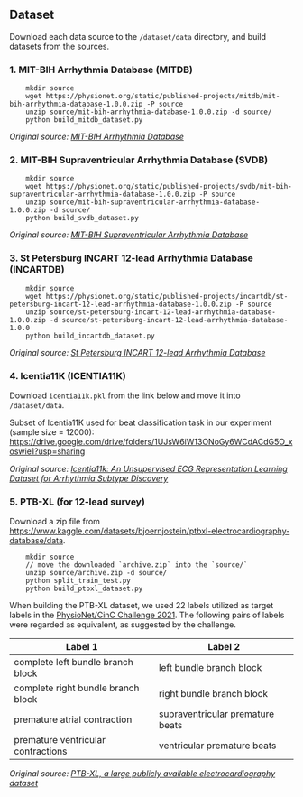 ## Dataset
Download each data source to the `/dataset/data` directory, and build datasets from the sources.

### 1. MIT-BIH Arrhythmia Database (MITDB)

```
    mkdir source
    wget https://physionet.org/static/published-projects/mitdb/mit-bih-arrhythmia-database-1.0.0.zip -P source
    unzip source/mit-bih-arrhythmia-database-1.0.0.zip -d source/
    python build_mitdb_dataset.py
```

*Original source: [MIT-BIH Arrhythmia Database](https://www.physionet.org/content/mitdb/1.0.0/)*


###  2. MIT-BIH Supraventricular Arrhythmia Database (SVDB)

```
    mkdir source
    wget https://physionet.org/static/published-projects/svdb/mit-bih-supraventricular-arrhythmia-database-1.0.0.zip -P source
    unzip source/mit-bih-supraventricular-arrhythmia-database-1.0.0.zip -d source/
    python build_svdb_dataset.py
```


*Original source: [MIT-BIH Supraventricular Arrhythmia Database](https://physionet.org/content/svdb/1.0.0/)*

### 3. St Petersburg INCART 12-lead Arrhythmia Database (INCARTDB)

```
    mkdir source
    wget https://physionet.org/static/published-projects/incartdb/st-petersburg-incart-12-lead-arrhythmia-database-1.0.0.zip -P source
    unzip source/st-petersburg-incart-12-lead-arrhythmia-database-1.0.0.zip -d source/st-petersburg-incart-12-lead-arrhythmia-database-1.0.0
    python build_incartdb_dataset.py
```

*Original source: [St Petersburg INCART 12-lead Arrhythmia Database](https://physionet.org/content/incartdb/1.0.0/)*


### 4. Icentia11K (ICENTIA11K)

Download `icentia11k.pkl` from the link below and move it into `/dataset/data`.

Subset of Icentia11K used for beat classification task in our experiment (sample size = 12000): https://drive.google.com/drive/folders/1UJsW6iW13ONoGy6WCdACdG5O_xoswie1?usp=sharing

*Original source: [Icentia11k: An Unsupervised ECG Representation Learning Dataset for Arrhythmia Subtype Discovery](https://academictorrents.com/details/af04abfe9a3c96b30e5dd029eb185e19a7055272)*


### 5. PTB-XL (for 12-lead survey)

Download a zip file from https://www.kaggle.com/datasets/bjoernjostein/ptbxl-electrocardiography-database/data.

```
    mkdir source
    // move the downloaded `archive.zip` into the `source/`
    unzip source/archive.zip -d source/
    python split_train_test.py
    python build_ptbxl_dataset.py
```

When building the PTB-XL dataset, we used 22 labels utilized as target labels in the [PhysioNet/CinC Challenge 2021](https://github.com/physionetchallenges/evaluation-2021/blob/main/dx_mapping_scored.csv).
The following pairs of labels were regarded as equivalent, as suggested by the challenge.

| Label 1                            | Label 2                          |
|------------------------------------|----------------------------------|
| complete left bundle branch block  | left bundle branch block         |
| complete right bundle branch block | right bundle branch block        |
| premature atrial contraction       | supraventricular premature beats |
| premature ventricular contractions | ventricular premature beats      |


*Original source: [PTB-XL, a large publicly available electrocardiography dataset](https://physionet.org/content/ptb-xl/1.0.3/)*
